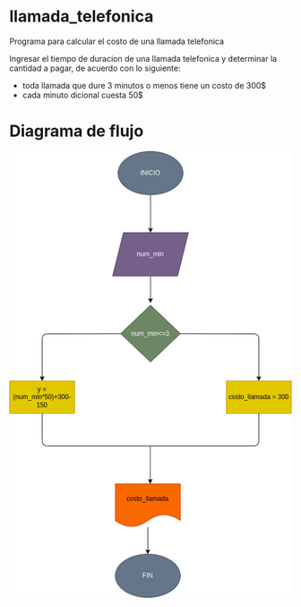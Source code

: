 # llamada_telefonica
Programa para calcular el costo de una llamada telefonica

Ingresar el tiempo de duracion de una llamada telefonica y determinar la cantidad a pagar, de acuerdo con lo siguiente:
- toda llamada que dure 3 minutos o menos tiene un costo de 300$
- cada minuto dicional cuesta 50$

# Diagrama de flujo
![Diagrama de flujo](diagrama.png "Diagrama de flujo")